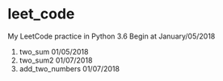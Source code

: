# leet_code
My LeetCode practice in Python 3.6
Begin at January/05/2018
<ol>
  <li>two_sum 01/05/2018</li>
  <li>two_sum2 01/07/2018</li>
  <li>add_two_numbers 01/07/2018</li>
</ol>
